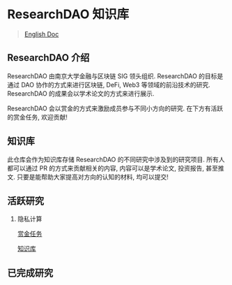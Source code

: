 # ResearchDAO 知识库

> [English Doc](./README.md)

## ResearchDAO 介绍

ResearchDAO 由南京大学金融与区块链 SIG 领头组织. ResearchDAO 的目标是通过 DAO 协作的方式来进行区块链, DeFi, Web3 等领域的前沿技术的研究. ResearchDAO 的成果会以学术论文的方式来进行展示.

ResearchDAO 会以赏金的方式来激励成员参与不同小方向的研究. 在下方有活跃的赏金任务, 欢迎贡献!

## 知识库

此仓库会作为知识库存储 ResearchDAO 的不同研究中涉及到的研究项目. 所有人都可以通过 PR 的方式来贡献相关的内容, 内容可以是学术论文, 投资报告, 甚至推文. 只要是能帮助大家提高对方向的认知的材料, 均可以提交!

## 活跃研究

1. 隐私计算

    [赏金任务](https://github.com/DigitalFinanceAndWorldSIG/Privacy-Preserving-Computing)

    [知识库](./Privacy-Preserving-Computing/)

## 已完成研究

